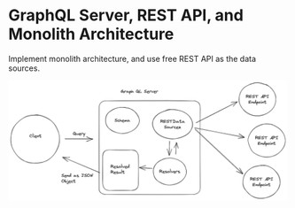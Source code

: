 # GraphQL Server, REST API, and Monolith Architecture

Implement monolith architecture, and use free REST API as the data sources.

![Anunya](./architecture.png)
